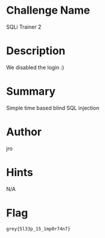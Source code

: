 # Challenge Name

SQLi Trainer 2

# Description

We disabled the login :)

# Summary

Simple time based blind SQL injection

# Author

jro

# Hints

N/A

# Flag

`grey{5l33p_15_1mp0r74n7}`
